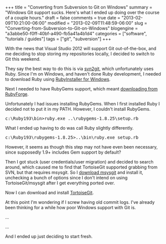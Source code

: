 +++
title = "Converting from Subversion to Git on Windows"
summary = "Windows Git support sucks. Here's what I ended up doing over the course of a couple hours."
draft = false
comments = true
date = "2013-02-09T10:21:00-06:00"
modified = "2013-02-09T11:48:59-06:00"
slug = "Converting-from-Subversion-to-Git-on-Windows"
blogengine = "a3abbe50-f0ff-40bf-a490-fb5a41a4b1d4"
categories = ["software", "tutorials / guides"]
tags = ["git", "subversion"]
+++

<p>With the news that Visual Studio 2012 will support Git out-of-the-box, and me deciding to stop storing my repositories locally, I decided to switch to Git this weekend.</p>
<p>They say the best way to do this is via <a rel="external" href="https://github.com/nirvdrum/svn2git">svn2git</a>, which unfortunately uses Ruby. Since I'm on Windows, and haven't done Ruby development, I needed to download Ruby using <a rel="external" href="http://rubyinstaller.org/">RubyInstaller for Windows</a>.</p>
<p>Next I needed to have RubyGems support, which meant <a rel="external" href="http://rubyforge.org/projects/rubygems/">downloading from RubyForge</a>.</p>
<p>Unfortunately I had issues installing RubyGems. When I first installed Ruby I decided not to put it in my PATH. However, I couldn't install RubyGems.</p>
<pre class="code">c:\Ruby193\bin&gt;ruby.exe ..\rubygems-1.8.25\setup.rb</pre>
<p>What I ended up having to do was call Ruby slightly differently.</p>
<pre class="code">c:\Ruby193\rubygems-1.8.25&gt;..\bin\ruby.exe setup.rb</pre>
<p>However, it seems as though this step may not have even been necessary, since supposedly 1.9+ includes Gem support by default?</p>
<p>Then I got stuck (user credentials/user migration) and decided to search around, which caused me to find that TortoiseGit supported grabbing from SVN, but that requires msysgit. So I <a rel="external nofollow" href="http://code.google.com/p/msysgit/downloads/list?can=2&amp;q=%22Full+installer+for+official+Git+for+Windows%22">download msysgit</a> and install it, unchecking a bunch of options since I don't intend on using TortoiseGit/msysgit after I get everything ported over.</p>
<p>Now I can download and install <a rel="external nofollow" href="http://code.google.com/p/tortoisegit/wiki/Download?tm=2">TortoiseGit</a>.</p>
<p>At this point I'm wondering if I screw having old commit logs. I've already been thinking for a while how poor Windows support with Git is.</p>
<p>...</p>
<p>...</p>
<p>And I ended up just deciding to start fresh.</p>

